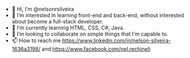 - 👋 Hi, I’m @nelsonrsilveira
- 👀 I’m interested in learning front-end and back-end, without interested about become a full-stack developer.
- 🌱 I’m currently learning HTML, CSS, C#, Java.
- 💞️ I’m looking to collaborate on simple things that I'm capable to.
- 📫 How to reach me https://www.linkedin.com/in/nelson-silveira-1636a3198/ and https://www.facebook.com/nel.rechineli

<!---
nelsonrsilveira/nelsonrsilveira is a ✨ special ✨ repository because its `README.md` (this file) appears on your GitHub profile.
You can click the Preview link to take a look at your changes.
--->
